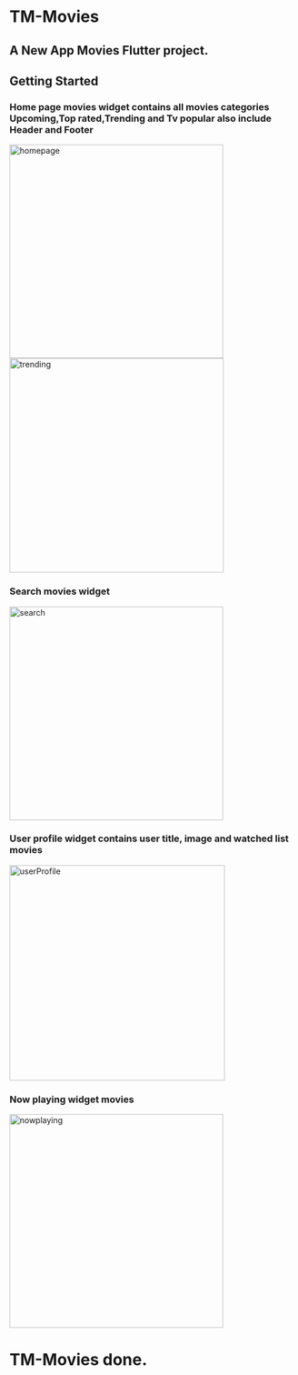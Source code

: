 # TM-Movies

## A New App Movies Flutter project.

## Getting Started

### Home page movies widget contains all movies categories Upcoming,Top rated,Trending and Tv popular also include Header and Footer

<img width="376" alt="homepage" src="https://user-images.githubusercontent.com/97471461/216767777-b46fa561-bbdd-44c7-9aca-75a45784c62d.PNG">

<img width="377" alt="trending" src="https://user-images.githubusercontent.com/97471461/216768154-86986da6-d94a-4298-8d68-c7c3c1c7b3da.PNG">

### Search movies widget

<img width="376" alt="search" src="https://user-images.githubusercontent.com/97471461/216768035-30ca4b4e-3f73-4d88-96c9-e08fc6456e47.PNG">

### User profile widget contains user title, image and watched list movies

<img width="379" alt="userProfile" src="https://user-images.githubusercontent.com/97471461/216768124-59723c76-45a6-447a-a55d-f29c905d4a82.PNG">

### Now playing widget movies

<img width="376" alt="nowplaying" src="https://user-images.githubusercontent.com/97471461/216768172-ee8319c7-7aeb-4f07-a310-c960c028392f.PNG">


# TM-Movies done.
